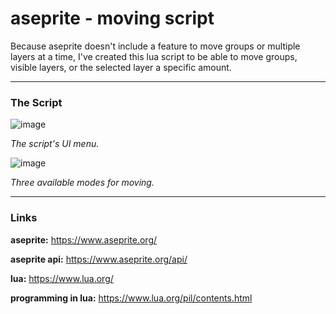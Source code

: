 # aseprite - moving script
Because aseprite doesn't include a feature to move groups or multiple layers at a time, I've created this lua script to be able to move groups, visible layers, or the selected layer a specific amount.

_________________________________________________________________
### The Script
![image](https://i.imgur.com/RCh7dlD.png)

*The script's UI menu.*

![image](https://i.imgur.com/TmXDvay.png)

*Three available modes for moving.*

_________________________________________________________________
### Links
**aseprite:** https://www.aseprite.org/

**aseprite api:** https://www.aseprite.org/api/

**lua:** https://www.lua.org/

**programming in lua:** https://www.lua.org/pil/contents.html